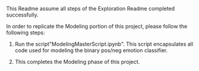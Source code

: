 This Readme assume all steps of the Exploration Readme completed successfully.

In order to replicate the Modeling portion of this project, please follow the following steps:

1. Run the script"ModelingMasterScript.ipynb". This script encapsulates all code used for modeling the binary pos/neg emotion classifier.

2. This completes the Modeling phase of this project.